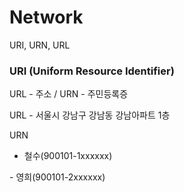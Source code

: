 # Network



URI, URN, URL



### URI (Uniform Resource Identifier)



URL - 주소 / URN - 주민등록증    

URL - 서울시 강남구 강남동 강남아파트 1층 

URN

 - 철수(900101-1xxxxxx)  

\- 영희(900101-2xxxxxx)  





